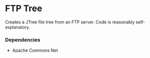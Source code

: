 # FTP Tree
Creates a JTree file tree from an FTP server.
Code is reasonably self-explanatory.

### Dependencies
- Apache Commons Net
